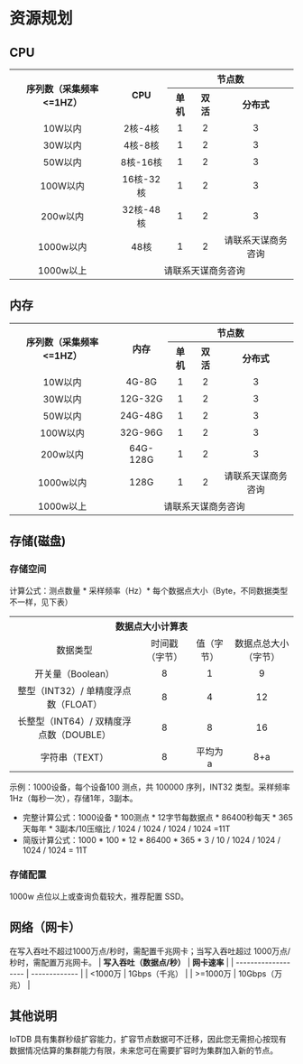 <!--

    Licensed to the Apache Software Foundation (ASF) under one
    or more contributor license agreements.  See the NOTICE file
    distributed with this work for additional information
    regarding copyright ownership.  The ASF licenses this file
    to you under the Apache License, Version 2.0 (the
    "License"); you may not use this file except in compliance
    with the License.  You may obtain a copy of the License at
    
        http://www.apache.org/licenses/LICENSE-2.0
    
    Unless required by applicable law or agreed to in writing,
    software distributed under the License is distributed on an
    "AS IS" BASIS, WITHOUT WARRANTIES OR CONDITIONS OF ANY
    KIND, either express or implied.  See the License for the
    specific language governing permissions and limitations
    under the License.

-->
# 资源规划
## CPU
<table style="text-align: center;">
   <tbody>
      <tr>
            <th rowspan="2">序列数（采集频率<=1HZ）</th>
            <th rowspan="2">CPU</th>        
            <th colspan="3">节点数</th>
      </tr>
      <tr>
            <th>单机</th>   
            <th>双活</th> 
            <th>分布式</th> 
      </tr>
      <tr>
            <td>10W以内</td>
            <td>2核-4核</td>
            <td>1</td>
            <td>2</td>
            <td>3</td>
      </tr>
      <tr>
            <td>30W以内</td>
            <td>4核-8核</td>
            <td>1</td>
            <td>2</td>
            <td>3</td>
      </tr>
      <tr>
            <td>50W以内</td>
            <td>8核-16核</td>
            <td>1</td>
            <td>2</td>
            <td>3</td>
      </tr>
      <tr>
            <td>100W以内</td>
            <td>16核-32核</td>
            <td>1</td>
            <td>2</td>
            <td>3</td>
      </tr>
      <tr>
            <td>200w以内</td>
            <td>32核-48核</td>
            <td>1</td>
            <td>2</td>
            <td>3</td>
      </tr>
      <tr>
            <td>1000w以内</td>
            <td>48核</td>
            <td>1</td>
            <td>2</td>
            <td>请联系天谋商务咨询</td>
      </tr>
      <tr>
            <td>1000w以上</td>
            <td colspan="4">请联系天谋商务咨询</td>
      </tr>
  </tbody>
</table>

## 内存
<table style="text-align: center;">
   <tbody>
      <tr>
            <th rowspan="2">序列数（采集频率<=1HZ）</th>
            <th rowspan="2">内存</th>        
            <th colspan="3">节点数</th>
      </tr>
      <tr>
            <th>单机</th>   
            <th>双活</th> 
            <th>分布式</th> 
      </tr>
      <tr>
            <td>10W以内</td>
            <td>4G-8G</td>
            <td>1</td>
            <td>2</td>
            <td>3</td>
      </tr>
      <tr>
            <td>30W以内</td>
            <td>12G-32G</td>
            <td>1</td>
            <td>2</td>
            <td>3</td>
      </tr>
      <tr>
            <td>50W以内</td>
            <td>24G-48G</td>
            <td>1</td>
            <td>2</td>
            <td>3</td>
      </tr>
      <tr>
            <td>100W以内</td>
            <td>32G-96G</td>
            <td>1</td>
            <td>2</td>
            <td>3</td>
      </tr>
      <tr>
            <td>200w以内</td>
            <td>64G-128G</td>
            <td>1</td>
            <td>2</td>
            <td>3</td>
      </tr>
      <tr>
            <td>1000w以内</td>
            <td>128G</td>
            <td>1</td>
            <td>2</td>
            <td>请联系天谋商务咨询</td>
      </tr>
      <tr>
            <td>1000w以上</td>
            <td colspan="4">请联系天谋商务咨询</td>
      </tr>
  </tbody>
</table>

## 存储(磁盘)
### 存储空间
计算公式：测点数量 * 采样频率（Hz）* 每个数据点大小（Byte，不同数据类型不一样，见下表）
<table style="text-align: center;">
   <tbody>
      <tr>
            <th colspan="4"> 数据点大小计算表 </th>        
      </tr>
      <tr>
            <td> 数据类型 </td>
            <td>时间戳（字节）</td>
            <td>值（字节）</td>
            <td>数据点总大小（字节）</td>
      </tr>
      <tr>
            <td>开关量（Boolean）</td>
            <td>8</td>
            <td>1</td>
            <td>9</td>
      </tr>
      <tr>
            <td>整型（INT32）/ 单精度浮点数（FLOAT）</td>
            <td>8</td>
            <td>4</td>
            <td>12</td>
      </tr>
      <tr>
            <td>长整型（INT64）/ 双精度浮点数（DOUBLE）</td>
            <td>8</td>
            <td>8</td>
            <td>16</td>
      </tr>
      <tr>
            <td>字符串（TEXT）</td>
            <td>8</td>
            <td>平均为a</td>
            <td>8+a</td>
      </tr>
  </tbody>
</table>


示例：1000设备，每个设备100 测点，共 100000 序列，INT32 类型。采样频率1Hz（每秒一次），存储1年，3副本。
- 完整计算公式：1000设备 * 100测点 * 12字节每数据点 * 86400秒每天 * 365天每年 * 3副本/10压缩比 / 1024 / 1024 / 1024 / 1024 =11T
- 简版计算公式：1000 * 100 * 12 * 86400 * 365 * 3 / 10 / 1024 / 1024 / 1024 / 1024 = 11T
### 存储配置
1000w 点位以上或查询负载较大，推荐配置 SSD。
## 网络（网卡）
在写入吞吐不超过1000万点/秒时，需配置千兆网卡；当写入吞吐超过 1000万点/秒时，需配置万兆网卡。
| **写入吞吐（数据点/秒）** | **网卡速率**        |
| ------------------- | ------------- |
| <1000万             | 1Gbps（千兆）  |
| >=1000万            | 10Gbps（万兆） |
## 其他说明
IoTDB 具有集群秒级扩容能力，扩容节点数据可不迁移，因此您无需担心按现有数据情况估算的集群能力有限，未来您可在需要扩容时为集群加入新的节点。
